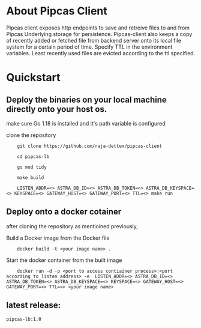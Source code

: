 

# About Pipcas Client

Pipcas client exposes http endpoints to save and retreive files to and from Pipcas Underlying storage for persistence. Pipcas-client also keeps a copy of recently added or fetched file from backend server onto its local file system for a certain period of time. Specify TTL in the environment variables. Least recently used files are evicted according to the ttl specified. 


# Quickstart

## Deploy the binaries on your local machine directly onto your host os.

make sure Go 1.18 is installed and it's path variable is configured

clone the repository
```
    git clone https://github.com/raja-dettex/pipcas-client
```
```
    cd pipcas-lb
```

```
    go mod tidy
```

```
    make build
```

```
    LISTEN_ADDR=<> ASTRA_DB_ID=<> ASTRA_DB_TOKEN=<> ASTRA_DB_KEYSPACE=<> KEYSPACE=<> GATEWAY_HOST=<> GATEWAY_PORT=<> TTL=<> make run
```

## Deploy onto a docker cotainer

after cloning the repository as mentioined previously,

Build a Docker image from the Docker file

```
    docker build -t <your image name> .
```

Start the docker container from the built image

```
    docker run -d -p <port to access contiainer process>:<port according to listen address> -e  LISTEN_ADDR=<> ASTRA_DB_ID=<> ASTRA_DB_TOKEN=<> ASTRA_DB_KEYSPACE=<> KEYSPACE=<> GATEWAY_HOST=<> GATEWAY_PORT=<> TTL=<> <your image name>
```

## latest release: 
    pipcas-lb:1.0
